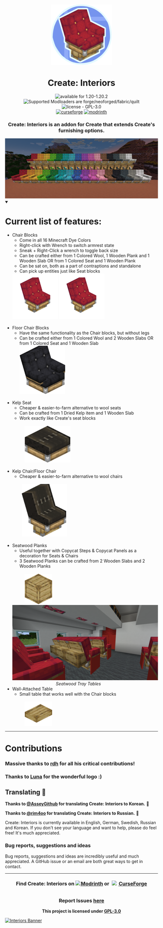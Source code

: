 <p align="center"><img src=".idea/icon.png" alt="Create: Interiors Logo" width="200">
<h1 align="center">Create: Interiors</h1>

<div align="center">
   <img src="https://img.shields.io/badge/available%20for-1.18.2‒1.20.1-992333" alt="available for 1.20-1.20.2">
   <img src="https://img.shields.io/badge/modloaders-Forge%20%26%20NeoForged%20%7C%20Fabric%20%26%20Quilt-992333" alt="Supported Modloaders are forge/neoforged/fabric/quilt">
   <img src="https://img.shields.io/badge/license-GPL‒3.0-992333" alt="license - GPL-3.0">
   <br>
   <a href="https://curseforge.com/minecraft/mc-mods/interiors"><img src="https://cf.way2muchnoise.eu/906239.svg" alt="curseforge"></a>
   <a href="https://modrinth.com/mod/interiors"><img src="https://img.shields.io/modrinth/dt/r4Knci2k?logo=modrinth&label=&suffix= &style=flat&color=242629&labelColor=5ca424&logoColor=1c1c1c" alt="modrinth"></a>
   <!--<img src="https://wakatime.com/badge/user/d3e71387-5f47-4f39-81e8-9b14b9457c4b/project/b9a80971-7eb4-4059-b3d4-9a2d202a06bb.svg" alt="wakatime">-->
</div>
<div align="center">
<h3>Create: Interiors is an addon for Create that extends Create's furnishing options.<br></h3>
   </div>
<img alt="showcase" src=".github/assets/showcase.png">

<details open>
<summary><h1>Current list of features:</h1></summary>
<ul>


   <li>Chair Blocks
      <ul>
         <li>Come in all 16 Minecraft Dye Colors</li>
		<li>Right-click with Wrench to switch armrest state</li>
         <li>Sneak + Right-Click a wrench to toggle back size</li>
         <li>Can be crafted either from 1 Colored Wool, 1 Wooden Plank and 1 Wooden Slab OR from 1 Colored Seat and 1 Wooden Plank</li>
         <li>Can be sat on, both as a part of contraptions and standalone</li>
         <li>Can pick up entities just like Seat blocks</li>
      </ul>
      <img alt="gif of all chairs" src=".github/assets/allchairs.gif" width="150">
      <img alt="gif of chair armrest states" src=".github/assets/armrests_red.gif" width="150"><br><br>
   </li>
      <li>Floor Chair Blocks
      <ul>
         <li>Have the same functionality as the Chair blocks, but without legs</li>
         <li>Can be crafted either from 1 Colored Wool and 2 Wooden Slabs OR from 1 Colored Seat and 1 Wooden Slab</li>
         <img alt="black floor chair" src=".github/assets/floor_chair.png" width="150"><br><br>
      </ul>
   </li>
  <li>Kelp Seat
  <ul>
      <li>Cheaper & easier-to-farm alternative to wool seats</li>
      <li>Can be crafted from 1 Dried Kelp item and 1 Wooden Slab</li>
      <li>Work exactly like Create's seat blocks</li>
   </ul><br>
   ⠀⠀⠀⠀<img alt="kelp seat" src=".github/assets/kelp_seat.png" width="150"><br><br>
   <li>Kelp Chair/Floor Chair
     <ul>
      <li>Cheaper & easier-to-farm alternative to wool chairs</li>
   </ul><br>
   ⠀⠀⠀<img alt="gif of kelp chair armrest states" src=".github/assets/armrests_kelp.gif" width="150"><br><br>
   </li>

   <li>Seatwood Planks
     <ul>
      <li>Useful together with Copycat Steps & Copycat Panels as a decoration for Seats & Chairs</li>
      <li>3 Seatwood Planks can be crafted from 2 Wooden Slabs and 2 Wooden Planks</li>
   </ul><br>
   ⠀⠀⠀⠀<img alt="seatwood planks projection" src=".github/assets/seatwood_planks.png" height=100>
      <img alt="seatwood tray tables" src=".github/assets/tray_table_showcase.png"><br>
      ⠀⠀⠀⠀⠀⠀⠀⠀⠀⠀⠀⠀⠀⠀<i>Seatwood Tray Tables</i>
   </li>
   <li>Wall-Attached Table
     <ul>
      <li>Small table that works well with the Chair blocks</li>
   </ul><br>
   ⠀⠀⠀⠀<img alt="wall-attached table projection" src=".github/assets/wall_attached_table.png" height=80>⠀
   </li>


</ul>
</details>

---

# Contributions

### Massive thanks to [rdh](https://github.com/rhysdh540) for all his critical contributions!

### Thanks to [Luna](https://github.com/LopyLuna) for the wonderful logo :)

## Translating 🥳

**Thanks to [@AsseyGithub](https://github.com/AsseyGithub) for translating Create: Interiors to Korean.** 🎉

**Thanks to [@rim4oo](https://github.com/rim4oo) for translating Create: Interiors to Russian.** 🎉

Create: Interiors is currently available in English, German, Swedish, Russian and Korean. If you don't see your language and want to help, please do feel free! It's much appreciated.

### Bug reports, suggestions and ideas

Bug reports, suggestions and ideas are incredibly useful and much appreciated. A GitHub issue or an email are both great ways to get in contact.

---


<div align="center">

   <h3>Find Create: Interiors on <a href="https://modrinth.com/mod/interiors"><span style="margin-top:6px"><img src="https://raw.githubusercontent.com/alexandsr/BellsAndWhistlesMod/main/.assets/modrinth.webp" width="16"></span> Modrinth</a> or <a href="https://legacy.curseforge.com/minecraft/mc-mods/interiors"><span style="padding:5px"><img src="https://raw.githubusercontent.com/alexandsr/BellsAndWhistlesMod/9f44e0cb812b00da5d1c60eb691efb9f69761cb3/.assets/curseforge.svg" width="18"></span> CurseForge</a>
<br><br>

Report Issues <a href="https://github.com/sudolev/CreateInteriorsMod/issues">here</a></h3>

<b>This project is licensed under <a href="https://www.gnu.org/licenses/gpl-3.0.en.html#license-text" target="_blank">GPL-3.0</a></b>
</div>

[![Interiors Banner](https://i.ibb.co/VpBf0xs/interiors.png)](https://url-shortener.curseforge.com/Q8SRA)

